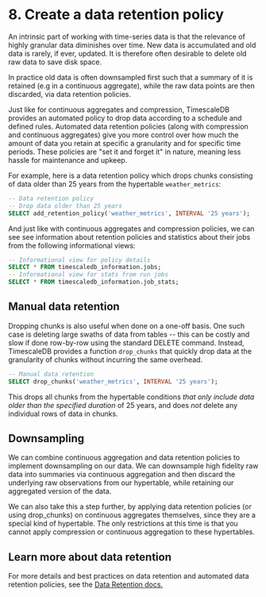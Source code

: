 # 8. Create a data retention policy

An intrinsic part of working with time-series data is that the relevance of
highly granular data diminishes over time. New data is accumulated and old data
is rarely, if ever, updated. It is therefore often desirable to delete old raw
data to save disk space.

<highlight type="tip">
In practice old data is often downsampled first such that a summary of
it is retained (e.g in a continuous aggregate), while the raw data points are
then discarded, via data retention policies.
</highlight>

Just like for continuous aggregates and compression, TimescaleDB provides an
automated policy to drop data according to a schedule and defined rules. Automated
data retention policies (along with compression and continuous aggregates) give
you more control over how much the amount of data you retain at specific a
granularity and for specific time periods. These policies are "set it and forget it"
in nature, meaning less hassle for maintenance and upkeep.

For example, here is a data retention policy which drops chunks consisting of
data older than 25 years from the hypertable `weather_metrics`:

```sql
-- Data retention policy
-- Drop data older than 25 years
SELECT add_retention_policy('weather_metrics', INTERVAL '25 years');
```


And just like with continuous aggregates and compression policies, we can see
see information about retention policies and statistics about their jobs from the
following informational views:

```sql
-- Informational view for policy details
SELECT * FROM timescaledb_information.jobs;
-- Informational view for stats from run jobs
SELECT * FROM timescaledb_information.job_stats;
```


## Manual data retention

Dropping chunks is also useful when done on a one-off basis. One such case is
deleting large swaths of data from tables -- this can be costly and slow if done
row-by-row using the standard DELETE command. Instead, TimescaleDB provides a
function `drop_chunks` that quickly drop data at the granularity of chunks without
incurring the same overhead.

```sql
-- Manual data retention
SELECT drop_chunks('weather_metrics', INTERVAL '25 years');
```


This drops all chunks from the hypertable conditions *that only include data
older than the specified duration* of 25 years, and does *not* delete any individual rows of data in chunks.

## Downsampling

We can combine continuous aggregation and data retention policies to implement
downsampling on our data. We can downsample high fidelity raw data into summaries
via continuous aggregation and then discard the underlying raw observations from
our hypertable, while retaining our aggregated version of the data.

We can also take this a step further, by applying data retention policies (or
using drop_chunks) on continuous aggregates themselves, since they are a special
kind of hypertable. The only restrictions at this time is that you cannot apply
compression or continuous aggregation to these hypertables.

## Learn more about data retention

For more details and best practices on data retention and automated data retention
policies, see the [Data Retention docs.](/how-to-guides/data-retention)
